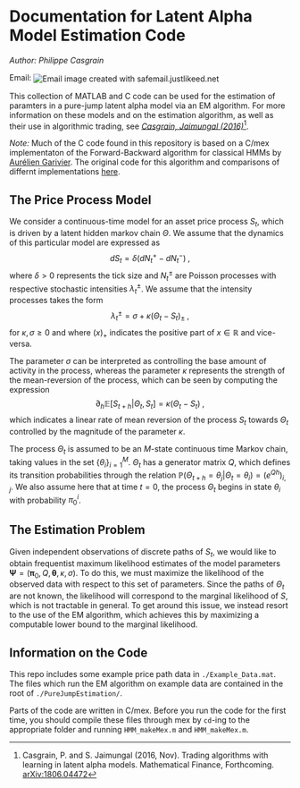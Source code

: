 # Documentation for Latent Alpha Model Estimation Code

*Author: Philippe Casgrain* 

Email: <img src="http://safemail.justlikeed.net/e/f5105fb08d53f22bc44ef60f94c8f474.png" border="0" align="center" title="Email image created with safemail.justlikeed.net">



This collection of MATLAB and C code can be used for the estimation of paramters in a pure-jump latent alpha model via an EM algorithm. For more information on these models and on the estimation algorithm, as well as their use in algorithmic trading, see *[Casgrain, Jaimungal (2016)](https://arxiv.org/abs/1806.04472)*[^fn1].


*Note:* Much of the C code found in this repository is based on a C/mex implementaton of the Forward-Backward algorithm for classical HMMs by [Aurélien Garivier](https://www.math.univ-toulouse.fr/~agarivie/?q=node/34). The original code for this algorithm and comparisons of differnt implementations [here](https://www.math.univ-toulouse.fr/~agarivie/Telecom/code/index.php).


## The Price Process Model
We consider a continuous-time model for an asset price process $S_t$, which is driven by a latent hidden markov chain $\Theta$. We assume that the dynamics of this particular model are expressed as
$$
dS_t = \delta \left( dN_t^+ - dN_t^- \right)
\;,
$$
where $\delta>0$ represents the tick size and  $N_t^\pm$ are Poisson processes with respective stochastic intensities $\lambda_t^{\pm}$. We assume that the intensity processes takes the form
$$
\lambda_t^{\pm} = \sigma + 
\kappa(\Theta_t - S_t)_{\pm}
\;,
$$
for $\kappa,\sigma \geq 0$ and where $(x)_{+}$ indicates the positive part of $x\in\mathbb{R}$ and vice-versa. 

The parameter $\sigma$ can be interpreted as controlling the base amount of activity in the process, whereas the parameter $\kappa$ represents the strength of the mean-reversion of the process, which can be seen by computing the expression
$$
\partial_h \mathbb{E}\left[ S_{t+h} \lvert \Theta_t, S_t \right] = \kappa (\Theta_t - S_t)
\;,
$$
which indicates a linear rate of mean reversion of the process $S_t$ towards $\Theta_t$ controlled by the magnitude of the parameter $\kappa$.


The process $\Theta_t$ is assumed to be an $M$-state continuous time Markov chain, taking values in the set $\{\theta_i\}_{i=1}^M$. $\Theta_t$ has a generator matrix $Q$, which defines its transition probabilities through the relation $\mathbb{P}\left(\Theta_{t+h} = \theta_j \lvert \Theta_t = \theta_i \right) = \left( e^{Qh}\right)_{i,j}$. We also assume here that at time $t=0$, the process $\Theta_t$ begins in state $\theta_i$ with probability $\pi_0^i$.

## The Estimation Problem

Given independent observations of discrete paths of $S_t$, we would like to obtain frequentist maximum likelihood estimates of the model parameters $\boldsymbol{\Psi} = (\boldsymbol{\pi}_0,Q,\boldsymbol{\theta},\kappa,\sigma)$. To do this, we must maximize the likelihood of the observed data with respect to this set of parameters. Since the paths of $\Theta_t$ are not known, the likelihood will correspond to the marginal likelihood of $S$, which is not tractable in general. To get around this issue, we instead resort to the use of the EM algorithm, which achieves this by maximizing a computable lower bound to the marginal likelihood.

## Information on the Code

This repo includes some example price path data in `./Example_Data.mat`.
The files which run the EM algorithm on example data are contained in the root of `./PureJumpEstimation/`.

Parts of the code are written in C/mex. Before you run the code for the first time, you should compile these files through mex by `cd`-ing to the appropriate folder and running `HMM_makeMex.m` and `HMM_makeMex.m`.


[^fn1]: Casgrain, P. and S. Jaimungal (2016, Nov). Trading algorithms with learning in latent alpha models. Mathematical Finance, Forthcoming. [arXiv:1806.04472](https://arxiv.org/abs/1806.04472)
